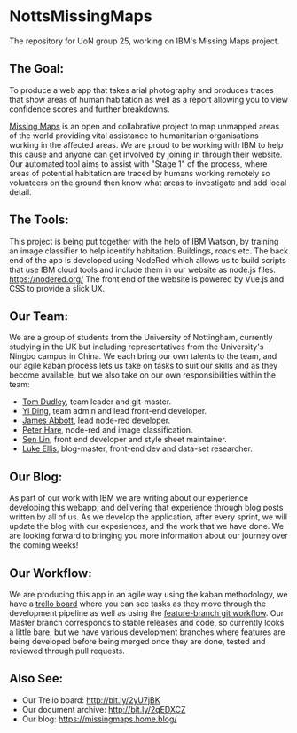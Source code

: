 # NottsMissingMaps
The repository for UoN group 25, working on IBM's Missing Maps project.

## The Goal:
To produce a web app that takes arial photography and produces traces that show areas of human habitation as well as a report allowing you to view confidence scores and further breakdowns.

[Missing Maps](https://www.missingmaps.org/ "Missing Maps homepage") is an open and collabrative project to map unmapped areas of the world providing vital assistance to humanitarian organisations working in the affected areas. We are proud to be working with IBM to help this cause and anyone can get involved by joining in through their website. Our automated tool aims to assist with "Stage 1" of the process, where areas of potential habitation are traced by humans working remotely so volunteers on the ground then know what areas to investigate and add local detail.

## The Tools:
This project is being put together with the help of IBM Watson, by training an image classifier to help identify habitation. Buildings, roads etc.
The back end of the app is developed using NodeRed which allows us to build scripts that use IBM cloud tools and include them in our website as node.js files. https://nodered.org/
The front end of the website is powered by Vue.js and CSS to provide a slick UX.

## Our Team:
We are a group of students from the University of Nottingham, currently studying in the UK but including representatives from the University's Ningbo campus in China. We each bring our own talents to the team, and our agile kaban process lets us take on tasks to suit our skills and as they become available, but we also take on our own responsibilities within the team:

- [Tom Dudley](https://github.com/Carbsta), team leader and git-master.
- [Yi Ding](https://github.com/DDEle), team admin and lead front-end developer.
- [James Abbott](https://github.com/psyja4), lead node-red developer.
- [Peter Hare](https://github.com/pete234), node-red and image classification.
- [Sen Lin](https://github.com/SenLin0710), front end developer and style sheet maintainer.
- [Luke Ellis](https://github.com/Luke551), blog-master, front-end dev and data-set researcher.

## Our Blog:
As part of our work with IBM we are writing about our experience developing this webapp, and delivering that experience through blog posts written by all of us. As we develop the application, after every sprint, we will update the blog with our experiences, and the work that we have done. We are looking forward to bringing you more information about our journey over the coming weeks!

## Our Workflow:
We are producing this app in an agile way using the kaban methodology, we have a [trello board](http://bit.ly/2yU7jBK "Our Trello") where you can see tasks as they move through the development pipeline as well as using the [feature-branch git workflow](https://www.atlassian.com/git/tutorials/comparing-workflows/feature-branch-workflow "Atlassian feature branch workflow tutorial").
Our Master branch corresponds to stable releases and code, so currently looks a little bare, but we have various development branches where features are being developed before being merged once they are done, tested and reviewed through pull requests.

## Also See:
- Our Trello board: http://bit.ly/2yU7jBK
- Our document archive: http://bit.ly/2qEDXCZ
- Our blog: https://missingmaps.home.blog/

